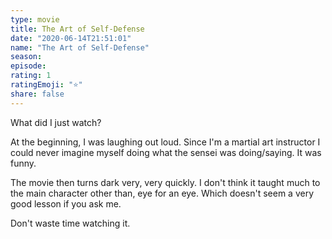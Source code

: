 ```yaml
--- 
type: movie 
title: The Art of Self-Defense 
date: "2020-06-14T21:51:01" 
name: "The Art of Self-Defense" 
season: 
episode: 
rating: 1 
ratingEmoji: "⭐️" 
share: false 
---
```


What did I just watch?

At the beginning, I was laughing out loud. Since I'm a martial art instructor I could never imagine myself doing what the sensei was doing/saying. It was funny.

The movie then turns dark very, very quickly. I don't think it taught much to the main character other than, eye for an eye. Which doesn't seem a very good lesson if you ask me.

Don't waste time watching it.
